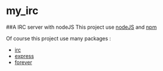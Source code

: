 # my_irc
##A IRC server with nodeJS
This project use [nodeJS](https://nodejs.org/en/) and [npm](https://www.npmjs.com/)


Of course this project use many packages :

- [irc](https://www.npmjs.com/package/irc)
- [express](https://www.npmjs.com/package/express)
- [forever](https://www.npmjs.com/package/forever)
